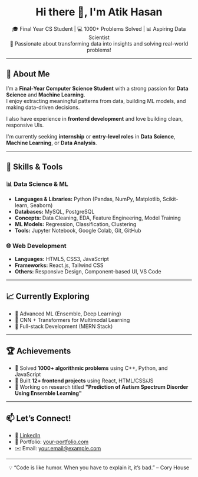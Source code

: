 <h1 align="center">Hi there 👋, I'm Atik Hasan</h1>

<p align="center">
  🎓 Final Year CS Student | 💻 1000+ Problems Solved | 📊 Aspiring Data Scientist <br>
  🚀 Passionate about transforming data into insights and solving real-world problems!
</p>

---

## 🧠 About Me

I’m a **Final-Year Computer Science Student** with a strong passion for **Data Science** and **Machine Learning**.  
I enjoy extracting meaningful patterns from data, building ML models, and making data-driven decisions.

I also have experience in **frontend development** and love building clean, responsive UIs.

I'm currently seeking **internship** or **entry-level roles** in **Data Science**, **Machine Learning**, or **Data Analysis**.

---

## 🔧 Skills & Tools

### 📊 Data Science & ML
- **Languages & Libraries:** Python (Pandas, NumPy, Matplotlib, Scikit-learn, Seaborn)
- **Databases:** MySQL, PostgreSQL
- **Concepts:** Data Cleaning, EDA, Feature Engineering, Model Training
- **ML Models:** Regression, Classification, Clustering
- **Tools:** Jupyter Notebook, Google Colab, Git, GitHub

### 🌐 Web Development
- **Languages:** HTML5, CSS3, JavaScript
- **Frameworks:** React.js, Tailwind CSS
- **Others:** Responsive Design, Component-based UI, VS Code

---

## 📈 Currently Exploring
- 🤖 Advanced ML (Ensemble, Deep Learning)
- 🧠 CNN + Transformers for Multimodal Learning
- 🧰 Full-stack Development (MERN Stack)

---

## 🏆 Achievements
- 🔹 Solved **1000+ algorithmic problems** using C++, Python, and JavaScript
- 🔹 Built **12+ frontend projects** using React, HTML/CSS/JS
- 🔹 Working on research titled **"Prediction of Autism Spectrum Disorder Using Ensemble Learning"**

---

## 📫 Let’s Connect!

- 🔗 [LinkedIn](https://www.linkedin.com/in/yourprofile)
- 💼 Portfolio: [your-portfolio.com](https://your-portfolio.com)
- ✉️ Email: your.email@example.com

---

<p align="center">💡 “Code is like humor. When you have to explain it, it’s bad.” – Cory House</p>
